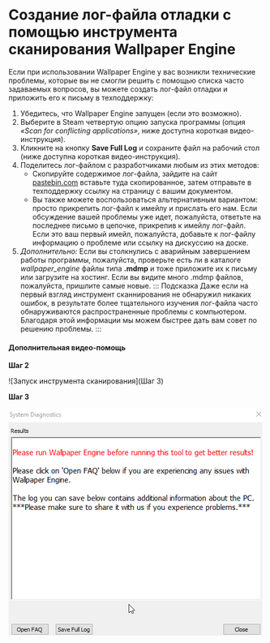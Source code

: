 # Создание лог-файла отладки с помощью инструмента сканирования Wallpaper Engine

Если при использовании Wallpaper Engine у вас возникли технические проблемы, которые вы не смогли решить с помощью списка часто задаваемых вопросов, вы можете создать лог-файл отладки и приложить его к письму в техподдержку:

1. Убедитесь, что Wallpaper Engine запущен (если это возможно).
2. Выберите в Steam четвертую опцию запуска программы (опция *«Scan for conflicting applications»*, ниже доступна короткая видео-инструкция).
3. Кликните на кнопку **Save Full Log** и сохраните файл на рабочий стол (ниже доступна короткая видео-инструкция).
4. Поделитесь лог-файлом с разработчиками любым из этих методов:
    * Скопируйте содержимое лог-файла, зайдите на сайт [pastebin.com](https://pastebin.com/) вставьте туда скопированное, затем отправьте в техподдержку ссылку на страницу с вашим документом.
    * Вы также можете воспользоваться альтернативным вариантом: просто прикрепить лог-файл к имейлу и прислать его нам. Если обсуждение вашей проблемы уже идет, пожалуйста, ответьте на последнее письмо в цепочке, прикрепив к имейлу лог-файл. Если это ваш первый имейл, пожалуйста, добавьте к лог-файлу информацию о проблеме или ссылку на дискуссию на доске.
5. *Дополнительно:* Если вы столкнулись с аварийным завершением работы программы, пожалуйста, проверьте есть ли в каталоге *wallpaper_engine* файлы типа **.mdmp** и тоже приложите их к письму или загрузите на хостинг. Если вы видите много .mdmp файлов, пожалуйста, пришлите самые новые. ::: Подсказка Даже если на первый взгляд инструмент сканнирования не обнаружил никаких ошибок, в результате более тщательного изучения лог-файла часто обнаруживаются распространенные проблемы с компьютером. Благодаря этой информации мы можем быстрее дать вам совет по решению проблемы. :::

#### Дополнительная видео-помощь

**Шаг 2**

![Запуск инструмента сканирования](Шаг 3)

**Шаг 3**

![Сохранение лог-файла инструмента сканирования](./scantoolsave.gif)